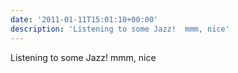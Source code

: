 ```yaml
---
date: '2011-01-11T15:01:10+00:00'
description: 'Listening to some Jazz!  mmm, nice'
---
```

Listening to some Jazz!  mmm, nice
